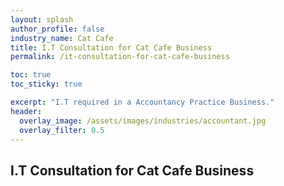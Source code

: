 ```yaml
---
layout: splash 
author_profile: false 
industry_name: Cat Cafe
title: I.T Consultation for Cat Cafe Business
permalink: /it-consultation-for-cat-cafe-business

toc: true
toc_sticky: true

excerpt: "I.T required in a Accountancy Practice Business."
header:
  overlay_image: /assets/images/industries/accountant.jpg
  overlay_filter: 0.5 
---
```


## I.T Consultation for Cat Cafe Business